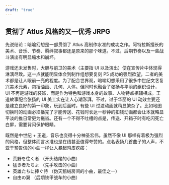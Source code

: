 ```yaml
---
draft: "true"
---
```

## 贯彻了 Atlus 风格的又一优秀 JRPG

先说结论：暗喻幻想是一部贯彻了 Atlus 高制作水准的成功之作。阿特拉斯擅长的美术、音乐、节奏、羁绊叙事都还是原来的那个味道。不过，后期节奏以及一些战斗演出有明显缩水和崩坏。

游戏还未发售时，大胆与前卫的美术（主要指 UI 以及演出）便在宣传片中体现得淋漓尽致。这一点就能明显体会到制作组想要复刻 P5 成功的强烈欲望，二者的美术都是让人眼前一亮的程度。为了配合世界观，暗喻幻想采用了很多中世纪文艺复兴美术元素，包括油画、几何、人体。但同时也融合了张扬与华丽的组织设计，UI 不再是游戏的装饰，而是作为特色和游戏本身的故事、人物特点相辅相成。王道故事配合张扬的 UI 美工实在让人心潮澎湃。不过，过于华丽的 UI 动效主要还是建立良好的第一印象，玩到后面时，有些 UI 过渡动画就稍显繁杂了。比如地图切换时的动画必须播完了才能传送、花钱时长达一秒钟的扣钱动画都会让本就略显平淡的推日常更为拖沓。还有一个不得不吐槽的点是，传送、开箱子时有吃闪死亡白屏，需要背闪保护眼睛。 

既然是中世纪 + 王道，音乐也变得十分神圣宏伟。虽然不像 UI 那样有着极为强烈的风格，但整体而言水准也是在线甚至值得夸赞的。点名表扬几首曲子的人声，不亚于预告信的小曲一样让人暴起鸡皮疙瘩：
- 荒野を往く者 （开头结尾的小曲）
- 猛き者たちよ （先手攻击的小曲）
- 英雄たちに捧ぐ詩 （伪天鹅绒房间的小曲，最佳之一）
- 自由の翼 （后期铁甲战车的小曲）


